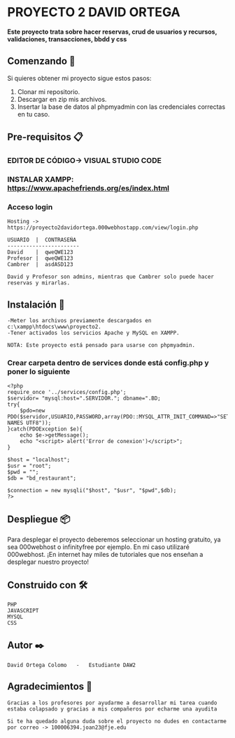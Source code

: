 # PROYECTO 2 DAVID ORTEGA

**Este proyecto trata sobre hacer reservas, crud de usuarios y recursos, validaciones, transacciones, bbdd y css**

## Comenzando 🚀

Si quieres obtener mi proyecto sigue estos pasos:

1. Clonar mi repositorio.
2. Descargar en zip mis archivos.
3. Insertar la base de datos al phpmyadmin con las credenciales correctas en tu caso.


## Pre-requisitos 📋

### EDITOR DE CÓDIGO-> VISUAL STUDIO CODE
### INSTALAR XAMPP: https://www.apachefriends.org/es/index.html

### Acceso login

```
Hosting -> https://proyecto2davidortega.000webhostapp.com/view/login.php
```

```
USUARIO  |  CONTRASEÑA
-----------------------
David    |  qweQWE123   
Profesor |  qweQWE123
Cambrer  |  asdASD123

David y Profesor son admins, mientras que Cambrer solo puede hacer reservas y mirarlas.
```

## Instalación 🔧
```
-Meter los archivos previamente descargados en c:\xampp\htdocs\www\proyecto2.
-Tener activados los servicios Apache y MySQL en XAMPP.

NOTA: Este proyecto está pensado para usarse con phpmyadmin.
```
### Crear carpeta dentro de services donde está config.php y poner lo siguiente
```
<?php
require_once '../services/config.php';
$servidor= "mysql:host=".SERVIDOR."; dbname=".BD; 
try{
    $pdo=new PDO($servidor,USUARIO,PASSWORD,array(PDO::MYSQL_ATTR_INIT_COMMAND=>"SET NAMES UTF8"));
}catch(PDOException $e){
    echo $e->getMessage();
    echo "<script> alert('Error de conexion')</script>";
}

$host = "localhost";
$usr = "root";
$pwd = "";
$db = "bd_restaurant";

$connection = new mysqli("$host", "$usr", "$pwd",$db);
?>
```

## Despliegue 📦

Para desplegar el proyecto deberemos seleccionar un hosting gratuito, ya sea 000webhost o infinityfree por ejemplo. En mi caso utilizaré 000webhost.
¡En internet hay miles de tutoriales que nos enseñan a desplegar nuestro proyecto!
## Construido con 🛠️

    PHP 
    JAVASCRIPT
    MYSQL
    CSS

## Autor ✒️

    David Ortega Colomo   -   Estudiante DAW2

## Agradecimientos 🍺

    Gracias a los profesores por ayudarme a desarrollar mi tarea cuando estaba colapsado y gracias a mis compañeros por echarme una ayudita

    Si te ha quedado alguna duda sobre el proyecto no dudes en contactarme por correo -> 100006394.joan23@fje.edu
